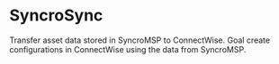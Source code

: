 # SyncroSync
Transfer asset data stored in SyncroMSP to ConnectWise. Goal create configurations in ConnectWise using the data from SyncroMSP.
